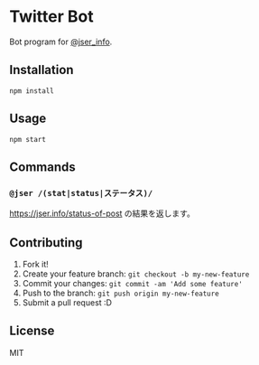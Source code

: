 # Twitter Bot

Bot program for [@jser_info](https://twitter.com/jser_info "@jser_info").

## Installation

    npm install

## Usage

    npm start

## Commands

### `@jser /(stat|status|ステータス)/`

https://jser.info/status-of-post の結果を返します。

## Contributing

1. Fork it!
2. Create your feature branch: `git checkout -b my-new-feature`
3. Commit your changes: `git commit -am 'Add some feature'`
4. Push to the branch: `git push origin my-new-feature`
5. Submit a pull request :D

## License

MIT